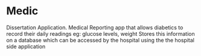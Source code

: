 # Medic
Dissertation Application.
Medical Reporting app that allows diabetics to record their daily readings eg: glucose levels, weight
Stores this information on a database which can be accessed by the hospital using the the hospital side application
